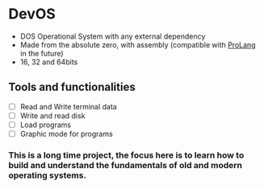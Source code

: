 # DevOS

- DOS Operational System with any external dependency
- Made from the absolute zero, with assembly (compatible with [ProLang](https://github.com/renaultivo/ProLang) in the future)
- 16, 32 and 64bits

## Tools and functionalities

- [ ] Read and Write terminal data
- [ ] Write and read disk
- [ ] Load programs
- [ ] Graphic mode for programs

### This is a long time project, the focus here is to learn how to build and understand the fundamentals of old and modern operating systems.
